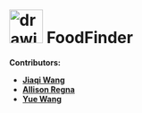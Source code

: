 # <img src="https://i.ibb.co/ZJDPyWL/output-onlinepngtools2.png" alt="drawing" width="60"/> FoodFinder
__Contributors:__
- __[Jiaqi Wang](https://github.com/JackyWang1992)__
- __[Allison Regna](https://github.com/aregna)__
- __[Yue Wang](https://github.com/Yuewwwww)__
